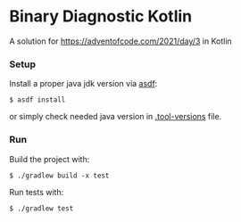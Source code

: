 # Binary Diagnostic Kotlin

A solution for https://adventofcode.com/2021/day/3 in Kotlin

### Setup

Install a proper java jdk version via [asdf](https://asdf-vm.com/):

```
$ asdf install
```

or simply check needed java version in [.tool-versions](.tool-versions) file.

### Run

Build the project with:

```
$ ./gradlew build -x test
```

Run tests with:

```
$ ./gradlew test
```
